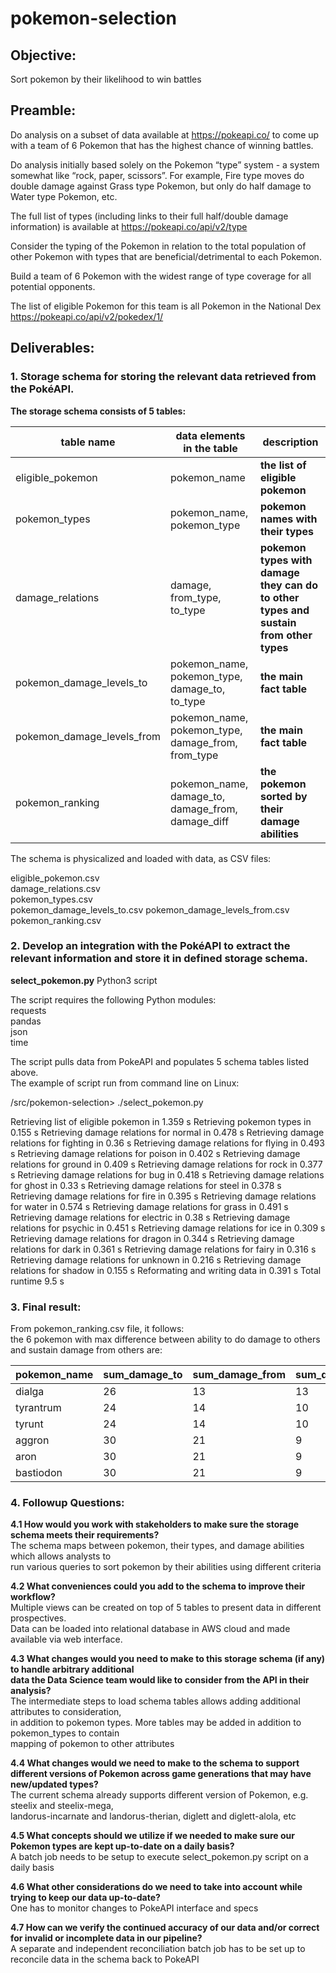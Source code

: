 # pokemon-selection

## Objective:
Sort pokemon by their likelihood to win battles

## Preamble:
Do analysis on a subset of data available at https://pokeapi.co/ to come up with a team of 6 Pokemon
that has the highest chance of winning battles.

Do analysis initially based solely on the Pokemon “type” system - a system
somewhat like “rock, paper, scissors”. For example, Fire type moves do double damage against
Grass type Pokemon, but only do half damage to Water type Pokemon, etc.

The full list of types (including links to their full half/double damage information) is available at
https://pokeapi.co/api/v2/type

Consider the typing of the Pokemon in relation to the total population of other
Pokemon with types that are beneficial/detrimental to each Pokemon.

Build a team of 6 Pokemon with the widest range of type coverage for all potential opponents.

The list of eligible Pokemon for this team is all Pokemon in the National Dex https://pokeapi.co/api/v2/pokedex/1/

## Deliverables:

### 1. Storage schema for storing the relevant data retrieved from the PokéAPI.

   **The storage schema consists of 5 tables:**

| table name | data elements in the table| description |
| --- | --- | --- |
| eligible_pokemon | pokemon_name | **the list of eligible pokemon** |
| pokemon_types | pokemon_name, pokemon_type | **pokemon names with their types** |
| damage_relations | damage, from_type, to_type | **pokemon types with damage they can do to other types and sustain from other types** |
| pokemon_damage_levels_to | pokemon_name, pokemon_type, damage_to, to_type | **the main fact table** |
| pokemon_damage_levels_from | pokemon_name, pokemon_type, damage_from, from_type | **the main fact table** |
| pokemon_ranking | pokemon_name, damage_to, damage_from, damage_diff | **the pokemon sorted by their damage abilities** |

   The schema is physicalized and loaded with data, as CSV files:

   eligible_pokemon.csv  
   damage_relations.csv  
   pokemon_types.csv  
   pokemon_damage_levels_to.csv
   pokemon_damage_levels_from.csv
   pokemon_ranking.csv

### 2. Develop an integration with the PokéAPI to extract the relevant information and store it in defined storage schema.

   **select_pokemon.py** Python3 script
   
   The script requires the following Python modules:  
   requests  
   pandas  
   json  
   time  
   
   The script pulls data from PokeAPI and populates 5 schema tables listed above.  
   The example of script run from command line on Linux:

/src/pokemon-selection> ./select_pokemon.py  

Retrieving list of eligible pokemon in 1.359 s
Retrieving pokemon types in 0.155 s
Retrieving damage relations for normal in 0.478 s
Retrieving damage relations for fighting in 0.36 s
Retrieving damage relations for flying in 0.493 s
Retrieving damage relations for poison in 0.402 s
Retrieving damage relations for ground in 0.409 s
Retrieving damage relations for rock in 0.377 s
Retrieving damage relations for bug in 0.418 s
Retrieving damage relations for ghost in 0.33 s
Retrieving damage relations for steel in 0.378 s
Retrieving damage relations for fire in 0.395 s
Retrieving damage relations for water in 0.574 s
Retrieving damage relations for grass in 0.491 s
Retrieving damage relations for electric in 0.38 s
Retrieving damage relations for psychic in 0.451 s
Retrieving damage relations for ice in 0.309 s
Retrieving damage relations for dragon in 0.344 s
Retrieving damage relations for dark in 0.361 s
Retrieving damage relations for fairy in 0.316 s
Retrieving damage relations for unknown in 0.216 s
Retrieving damage relations for shadow in 0.155 s
Reformating and writing data in 0.391 s
Total runtime 9.5 s

### 3. Final result:  
   From pokemon_ranking.csv file, it follows:  
   the 6 pokemon with max difference between ability to do damage to others and sustain damage from others are:  

| pokemon_name | sum_damage_to | sum_damage_from | sum_damage_diff |
| --- | --- | --- | --- |
|dialga |	26 |	13 |	13
|tyrantrum | 24	| 14 |	10
|tyrunt	| 24 | 14	| 10
|aggron	| 30 |	21 |	9
|aron	| 30 |	21	| 9
|bastiodon	| 30 |	21 |	9

### 4. Followup Questions:

   **4.1 How would you work with stakeholders to make sure the storage schema meets their requirements?**  
       The schema maps between pokemon, their types, and damage abilities which allows analysts to  
       run various queries to sort pokemon by their abilities using different criteria  

   **4.2 What conveniences could you add to the schema to improve their workflow?**  
       Multiple views can be created on top of 5 tables to present data in different prospectives.  
       Data can be loaded into relational database in AWS cloud and made available via web interface.
  
   **4.3 What changes would you need to make to this storage schema (if any) to handle arbitrary additional  
       data the Data Science team would like to consider from the API in their analysis?**  
       The intermediate steps to load schema tables allows adding additional attributes to consideration,  
       in addition to pokemon types. More tables may be added in addition to pokemon_types to contain  
       mapping of pokemon to other attributes
       
   **4.4 What changes would we need to make to the schema to support different versions of Pokemon across game generations that may have new/updated types?**  
       The current schema already supports different version of Pokemon, e.g. steelix and steelix-mega,  
       landorus-incarnate and landorus-therian, diglett and diglett-alola, etc
       
   **4.5 What concepts should we utilize if we needed to make sure our Pokemon types are kept up-to-date on a daily basis?**  
       A batch job needs to be setup to execute select_pokemon.py script on a daily basis
   
   **4.6 What other considerations do we need to take into account while trying to keep our data up-to-date?**  
       One has to monitor changes to PokeAPI interface and specs
  
   **4.7 How can we verify the continued accuracy of our data and/or correct for invalid or incomplete data in our pipeline?**  
       A separate and independent reconciliation batch job has to be set up to reconcile data in the schema back to PokeAPI
